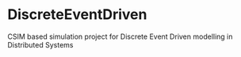 # DiscreteEventDriven
CSIM based simulation project for Discrete Event Driven modelling in Distributed Systems
